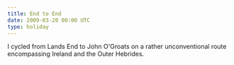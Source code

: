 ```yaml
---
title: End to End
date: 2009-03-20 00:00 UTC
type: holiday
---
```

I cycled from Lands End to John O'Groats on a rather unconventional route encompassing Ireland and the Outer Hebrides.
